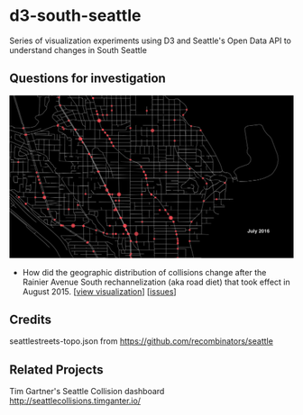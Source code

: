 # d3-south-seattle
Series of visualization experiments using D3 and Seattle's Open Data API to understand changes in South Seattle

## Questions for investigation
![Southeast Seattle Collisions over time](/screenshots/seattle-columbiacity-collision-d3.png)
- How did the geographic distribution of collisions change after the Rainier Avenue South rechannelization (aka road diet) that took effect in August 2015. [[view visualization](http://sudo-studio.github.io/d3-south-seattle/seattle-columbiacity-collision-d3.html)]  [[issues](https://github.com/sudo-studio/d3-south-seattle/issues?q=is%3Aopen+is%3Aissue+project%3Asudo-studio%2Fd3-south-seattle%2F1)]

## Credits
seattlestreets-topo.json from https://github.com/recombinators/seattle

## Related Projects
Tim Gartner's Seattle Collision dashboard http://seattlecollisions.timganter.io/
